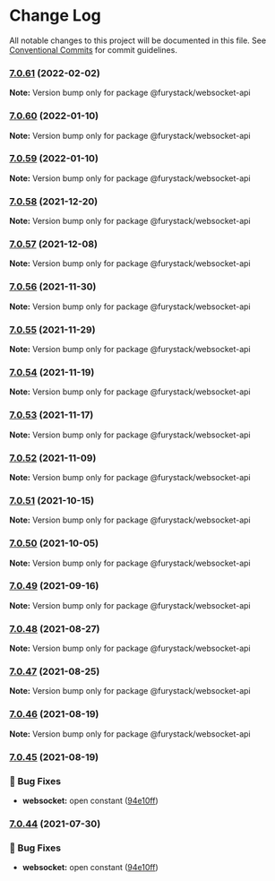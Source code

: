 # Change Log

All notable changes to this project will be documented in this file.
See [Conventional Commits](https://conventionalcommits.org) for commit guidelines.

### [7.0.61](https://github.com/furystack/furystack/compare/@furystack/websocket-api@7.0.60...@furystack/websocket-api@7.0.61) (2022-02-02)

**Note:** Version bump only for package @furystack/websocket-api






### [7.0.60](https://github.com/furystack/furystack/compare/@furystack/websocket-api@7.0.58...@furystack/websocket-api@7.0.60) (2022-01-10)

**Note:** Version bump only for package @furystack/websocket-api






### [7.0.59](https://github.com/furystack/furystack/compare/@furystack/websocket-api@7.0.58...@furystack/websocket-api@7.0.59) (2022-01-10)

**Note:** Version bump only for package @furystack/websocket-api






### [7.0.58](https://github.com/furystack/furystack/compare/@furystack/websocket-api@7.0.57...@furystack/websocket-api@7.0.58) (2021-12-20)

**Note:** Version bump only for package @furystack/websocket-api






### [7.0.57](https://github.com/furystack/furystack/compare/@furystack/websocket-api@7.0.56...@furystack/websocket-api@7.0.57) (2021-12-08)

**Note:** Version bump only for package @furystack/websocket-api






### [7.0.56](https://github.com/furystack/furystack/compare/@furystack/websocket-api@7.0.55...@furystack/websocket-api@7.0.56) (2021-11-30)

**Note:** Version bump only for package @furystack/websocket-api






### [7.0.55](https://github.com/furystack/furystack/compare/@furystack/websocket-api@7.0.54...@furystack/websocket-api@7.0.55) (2021-11-29)

**Note:** Version bump only for package @furystack/websocket-api






### [7.0.54](https://github.com/furystack/furystack/compare/@furystack/websocket-api@7.0.53...@furystack/websocket-api@7.0.54) (2021-11-19)

**Note:** Version bump only for package @furystack/websocket-api






### [7.0.53](https://github.com/furystack/furystack/compare/@furystack/websocket-api@7.0.52...@furystack/websocket-api@7.0.53) (2021-11-17)

**Note:** Version bump only for package @furystack/websocket-api






### [7.0.52](https://github.com/furystack/furystack/compare/@furystack/websocket-api@7.0.51...@furystack/websocket-api@7.0.52) (2021-11-09)

**Note:** Version bump only for package @furystack/websocket-api






### [7.0.51](https://github.com/furystack/furystack/compare/@furystack/websocket-api@7.0.50...@furystack/websocket-api@7.0.51) (2021-10-15)

**Note:** Version bump only for package @furystack/websocket-api






### [7.0.50](https://github.com/furystack/furystack/compare/@furystack/websocket-api@7.0.49...@furystack/websocket-api@7.0.50) (2021-10-05)

**Note:** Version bump only for package @furystack/websocket-api






### [7.0.49](https://github.com/furystack/furystack/compare/@furystack/websocket-api@7.0.48...@furystack/websocket-api@7.0.49) (2021-09-16)

**Note:** Version bump only for package @furystack/websocket-api






### [7.0.48](https://github.com/furystack/furystack/compare/@furystack/websocket-api@7.0.47...@furystack/websocket-api@7.0.48) (2021-08-27)

**Note:** Version bump only for package @furystack/websocket-api






### [7.0.47](https://github.com/furystack/furystack/compare/@furystack/websocket-api@7.0.46...@furystack/websocket-api@7.0.47) (2021-08-25)

**Note:** Version bump only for package @furystack/websocket-api






### [7.0.46](https://github.com/furystack/furystack/compare/@furystack/websocket-api@7.0.45...@furystack/websocket-api@7.0.46) (2021-08-19)

**Note:** Version bump only for package @furystack/websocket-api






### [7.0.45](https://github.com/furystack/furystack/compare/@furystack/websocket-api@7.0.15...@furystack/websocket-api@7.0.45) (2021-08-19)


### 🐛 Bug Fixes

* **websocket:** open constant ([94e10ff](https://github.com/furystack/furystack/commit/94e10ffb564876e0e8b77078db5d6b6673e83c74))




### [7.0.44](https://github.com/furystack/furystack/compare/@furystack/websocket-api@7.0.15...@furystack/websocket-api@7.0.44) (2021-07-30)


### 🐛 Bug Fixes

* **websocket:** open constant ([94e10ff](https://github.com/furystack/furystack/commit/94e10ffb564876e0e8b77078db5d6b6673e83c74))
